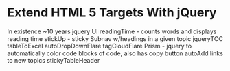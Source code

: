 # Extend HTML 5 Targets With jQuery

In existence ~10 years
jquery UI
readingTime - counts words and displays reading time
stickUp - sticky Subnav w/headings in a given topic
jqueryTOC
tableToExcel
autoDropDownFlare
tagCloudFlare
Prism - jquery to automatically color code blocks of code, also has copy button
autoAdd links to new topics
stickyTableHeader

